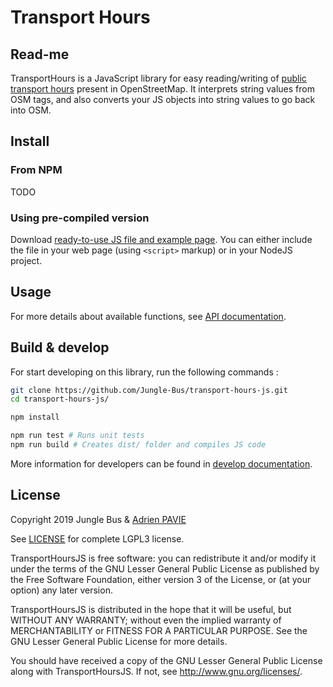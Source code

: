 # Transport Hours

## Read-me

TransportHours is a JavaScript library for easy reading/writing of [public transport hours](https://wiki.openstreetmap.org/wiki/Key:interval) present in OpenStreetMap. It interprets string values from OSM tags, and also converts your JS objects into string values to go back into OSM.


## Install

### From NPM

TODO

### Using pre-compiled version

Download [ready-to-use JS file and example page](dist/). You can either include the file in your web page (using `<script>` markup) or in your NodeJS project.


## Usage

For more details about available functions, see [API documentation](API.md).


## Build & develop

For start developing on this library, run the following commands :

```bash
git clone https://github.com/Jungle-Bus/transport-hours-js.git
cd transport-hours-js/

npm install

npm run test # Runs unit tests
npm run build # Creates dist/ folder and compiles JS code
```

More information for developers can be found in [develop documentation](DEVELOP.md).


## License

Copyright 2019 Jungle Bus & [Adrien PAVIE](https://pavie.info/)

See [LICENSE](LICENSE) for complete LGPL3 license.

TransportHoursJS is free software: you can redistribute it and/or modify
it under the terms of the GNU Lesser General Public License as published by
the Free Software Foundation, either version 3 of the License, or
(at your option) any later version.

TransportHoursJS is distributed in the hope that it will be useful,
but WITHOUT ANY WARRANTY; without even the implied warranty of
MERCHANTABILITY or FITNESS FOR A PARTICULAR PURPOSE.  See the
GNU Lesser General Public License for more details.

You should have received a copy of the GNU Lesser General Public License
along with TransportHoursJS. If not, see <http://www.gnu.org/licenses/>.
